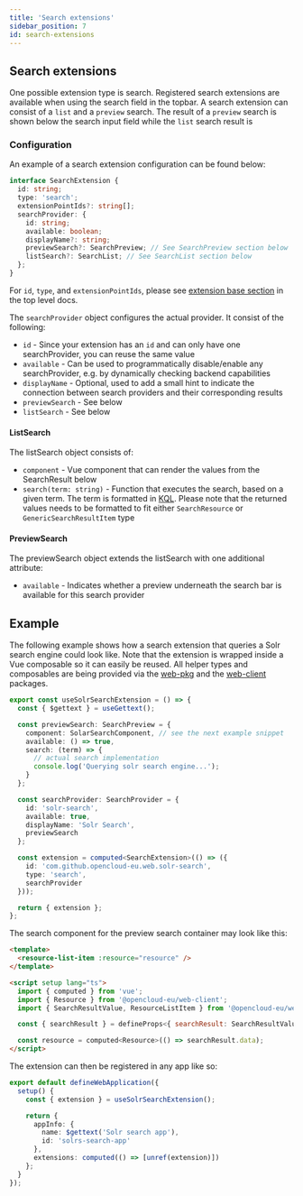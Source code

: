 ```yaml
---
title: 'Search extensions'
sidebar_position: 7
id: search-extensions
---
```


## Search extensions

One possible extension type is search. Registered search extensions are available when using the search field in the topbar. A search extension can consist of a
`list` and a `preview` search. The result of a `preview` search is shown below the search input field while the `list` search result is

### Configuration

An example of a search extension configuration can be found below:

```typescript
interface SearchExtension {
  id: string;
  type: 'search';
  extensionPointIds?: string[];
  searchProvider: {
    id: string;
    available: boolean;
    displayName?: string;
    previewSearch?: SearchPreview; // See SearchPreview section below
    listSearch?: SearchList; // See SearchList section below
  };
}
```

For `id`, `type`, and `extensionPointIds`, please see [extension base section](./../#extension-base-configuration) in the top level docs.

The `searchProvider` object configures the actual provider. It consist of the following:

- `id` - Since your extension has an `id` and can only have one searchProvider, you can reuse the same value
- `available` - Can be used to programmatically disable/enable any searchProvider, e.g. by dynamically checking backend capabilities
- `displayName` - Optional, used to add a small hint to indicate the connection between search providers and their corresponding results
- `previewSearch` - See below
- `listSearch` - See below

#### ListSearch

The listSearch object consists of:

- `component` - Vue component that can render the values from the SearchResult below
- `search(term: string)` - Function that executes the search, based on a given term. The term is formatted in [KQL](https://docs.opencloud.eu/services/search/#query-language). Please note that the returned values needs to be formatted to fit either `SearchResource` or `GenericSearchResultItem` type

#### PreviewSearch

The previewSearch object extends the listSearch with one additional attribute:

- `available` - Indicates whether a preview underneath the search bar is available for this search provider

## Example

The following example shows how a search extension that queries a Solr search engine could look like. Note that the extension is wrapped inside a Vue composable so it can easily be reused. All helper types and composables are being provided via the [web-pkg](https://github.com/opencloud-eu/web/tree/main/packages/web-pkg) and the [web-client](https://github.com/opencloud-eu/web/tree/main/packages/web-client) packages.

```typescript
export const useSolrSearchExtension = () => {
  const { $gettext } = useGettext();

  const previewSearch: SearchPreview = {
    component: SolarSearchComponent, // see the next example snippet
    available: () => true,
    search: (term) => {
      // actual search implementation
      console.log('Querying solr search engine...');
    }
  };

  const searchProvider: SearchProvider = {
    id: 'solr-search',
    available: true,
    displayName: 'Solr Search',
    previewSearch
  };

  const extension = computed<SearchExtension>(() => ({
    id: 'com.github.opencloud-eu.web.solr-search',
    type: 'search',
    searchProvider
  }));

  return { extension };
};
```

The search component for the preview search container may look like this:

```html
<template>
  <resource-list-item :resource="resource" />
</template>

<script setup lang="ts">
  import { computed } from 'vue';
  import { Resource } from '@opencloud-eu/web-client';
  import { SearchResultValue, ResourceListItem } from '@opencloud-eu/web-pkg';

  const { searchResult } = defineProps<{ searchResult: SearchResultValue }>();

  const resource = computed<Resource>(() => searchResult.data);
</script>
```

The extension can then be registered in any app like so:

```typescript
export default defineWebApplication({
  setup() {
    const { extension } = useSolrSearchExtension();

    return {
      appInfo: {
        name: $gettext('Solr search app'),
        id: 'solrs-search-app'
      },
      extensions: computed(() => [unref(extension)])
    };
  }
});
```
